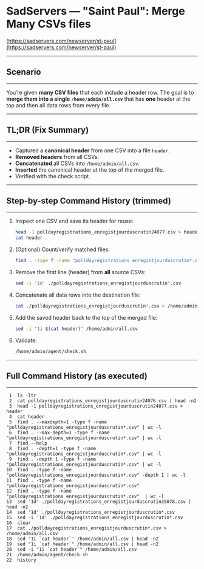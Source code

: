 # SadServers — "Saint Paul": Merge Many CSVs files

[https://sadservers.com/newserver/st-paul](https://sadservers.com/newserver/st-paul)

---

## Scenario

---

You’re given **many CSV files** that each include a header row. The goal is to **merge them into a single `/home/admin/all.csv`** that has **one** header at the top and then all data rows from every file.

---

## TL;DR (Fix Summary)

---

* Captured a **canonical header** from one CSV into a file `header`.
* **Removed headers** from all CSVs.
* **Concatenated** all CSVs into `/home/admin/all.csv`.
* **Inserted** the canonical header at the top of the merged file.
* Verified with the check script.

---

## Step-by-step Command History (trimmed)

---

1. Inspect one CSV and save its header for reuse:

   ```bash
   head -1 polldayregistrations_enregistjourduscrutin24077.csv > header
   cat header
   ```
2. (Optional) Count/verify matched files:

   ```bash
   find . -type f -name "polldayregistrations_enregistjourduscrutin*.csv" | wc -l
   ```
3. Remove the first line (header) from **all** source CSVs:

   ```bash
   sed -i '1d' ./polldayregistrations_enregistjourduscrutin*.csv
   ```
4. Concatenate all data rows into the destination file:

   ```bash
   cat ./polldayregistrations_enregistjourduscrutin*.csv > /home/admin/all.csv
   ```
5. Add the saved header back to the top of the merged file:

   ```bash
   sed -i "1i $(cat header)" /home/admin/all.csv
   ```
6. Validate:

   ```bash
   /home/admin/agent/check.sh
   ```

---

## Full Command History (as executed)

---

```
 1  ls -ltr
 2  cat polldayregistrations_enregistjourduscrutin24076.csv | head -n2
 3  head -1 polldayregistrations_enregistjourduscrutin24077.csv > header
 4  cat header 
 5  find . --maxdepth=1 -type f -name "polldayregistrations_enregistjourduscrutin*.csv" | wc -l
 6  find . --max-depth=1 -type f -name "polldayregistrations_enregistjourduscrutin*.csv" | wc -l
 7  find --help
 8  find . -depth=1 -type f -name "polldayregistrations_enregistjourduscrutin*.csv" | wc -l
 9  find . -depth 1 -type f -name "polldayregistrations_enregistjourduscrutin*.csv" | wc -l
10  find . -type f -name "polldayregistrations_enregistjourduscrutin*.csv" -depth 1 | wc -l
11  find . -type f -name "polldayregistrations_enregistjourduscrutin*.csv" 
12  find . -type f -name "polldayregistrations_enregistjourduscrutin*.csv"  | wc -l
13  sed '1d' ./polldayregistrations_enregistjourduscrutin35078.csv | head -n2
14  sed '1d' ./polldayregistrations_enregistjourduscrutin*.csv
15  sed -i '1d' ./polldayregistrations_enregistjourduscrutin*.csv
16  clear
17  cat ./polldayregistrations_enregistjourduscrutin*.csv > /home/admin/all.csv
18  sed '1i `cat header`' /home/admin/all.csv | head -n2 
19  sed "1i `cat header`" /home/admin/all.csv | head -n2 
20  sed -i "1i `cat header`" /home/admin/all.csv 
21  /home/admin/agent/check.sh
22  history
```
